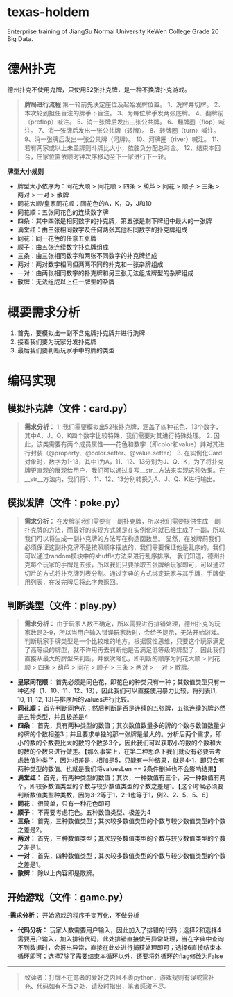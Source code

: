# texas-holdem
Enterprise training of JiangSu Normal University KeWen College Grade 20 Big Data.

# 德州扑克
德州扑克不使用鬼牌，只使用52张扑克牌，是一种不换牌扑克游戏。

> **牌局进行流程**
第一轮前先决定座位及起始发牌位置。
1、洗牌并切牌。
2、本次轮到担任盲注的牌手下盲注。
3、为每位牌手发两张底牌。
4、翻牌前（preflop）喊注。
5、消一张牌后发出三张公共牌。
6、翻牌圈（flop）喊注。
7、消一张牌后发出一张公共牌（转牌）。
8、转牌圈（turn）喊注。
9、消一张牌后发出一张公共牌（河牌）。
10、河牌圈（river）喊注。
11、若有两家或以上未盖牌则斗牌比大小，依胜负分配总彩金。
12、结束本回合，庄家位置依顺时钟次序移动至下一家进行下一轮。

 **牌型大小规则**

 - 牌型大小依序为：同花大顺 > 同花顺 > 四条 > 葫芦 > 同花 > 顺子 > 三条 > 两对 > 一对 > 散牌
 - 同花大顺/皇家同花顺：同花色的A，K，Q，J和10
 - 同花顺：五张同花色的连续数字牌
 - 四条：其中四张是相同数字的扑克牌，第五张是剩下牌组中最大的一张牌
 - 满堂红：由三张相同数字及任何两张其他相同数字的扑克牌组成
 - 同花：同一花色的任意五张牌
 - 顺子：由五张连续数字扑克牌组成
 - 三条：由三张相同数字和两张不同数字的扑克牌组成
 - 两对：两对数字相同但两两不同的扑克和一张杂牌组成
 - 一对：由两张相同数字的扑克牌和另三张无法组成牌型的杂牌组成
 - 散牌：无法组成以上任一牌型的杂牌
# 概要需求分析
 1. 首先，要模拟出一副不含鬼牌扑克牌并进行洗牌
 2. 接着我们要为玩家分发扑克牌
 3. 最后我们要判断玩家手中的牌的类型

# 编码实现
## 模拟扑克牌（文件：card.py）
> **需求分析：**
	1. 我们需要模拟出52张扑克牌，涵盖了四种花色、13个数字，其中A、J、Q、K四个数字比较特殊，我们需要对其进行特殊处理。
	2. 因此，该类需要有两个成员属性——花色和数字（即color和value）并对其进行封装（@property、@color.setter、@value.setter）
	3. 在实例化Card对象时，数字为1-13，其中1为A，11、12、13分别为J、Q、K，为了将扑克牌更直观的展现给用户，我们可以通过复写__str__方法来实现这种效果。在__str__方法内，我们将1、11、12、13分别转换为A、J、Q、K进行输出。

## 模拟发牌（文件：poke.py）
> **需求分析：**
> 在发牌前我们需要有一副扑克牌，所以我们需要提供生成一副扑克牌的方法，而最好的实现方式就是在实例化时就已经生成了一副，所以我们可以将生成一副扑克牌的方法写在构造函数里。
> 显然，在发牌前我们必须保证这副扑克牌不是按照顺序摆放的，我们需要保证他是乱序的，我们可以通过random模块中的shuffle方法来进行乱序排序。
> 我们知道，德州扑克每个玩家的手牌是五张，所以我们只要抽取五张牌给玩家即可，可以通过切片的方式将扑克牌列表分割。通过字典的方式绑定玩家与其手牌，手牌使用列表，在发完牌后将此字典返回。

## 判断类型（文件：play.py）
> **需求分析：**
> 由于玩家人数不确定，所以需要进行排错处理，德州扑克的玩家数是2-9，所以当用户输入错误玩家数时，会给予提示，无法开始游戏。
> 判断玩家手牌类型是一个比较难的地方。根据惯性思维，只要这个玩家满足了高等级的牌型，就不许用再去判断他是否满足低等级的牌型了，因此我们直接从最大的牌型来判断，并依次降低，即判断的顺序为同花大顺 > 同花顺 > 四条 > 葫芦 > 同花 > 顺子 > 三条 > 两对 > 一对 > 散牌。

- **皇家同花顺：** 首先必须是同色花，即花色的种类只有一种；其数值类型只有一种选择（1、10、11、12、13），因此我们可以直接使用暴力比较，将列表[1, 10, 11, 12, 13]与排序后的values进行比较。
- **同花顺：** 首先判断同色花；然后判断是否是连续的五张牌，五张连续的牌必然是五种类型，并且极差是4
- **四条：** 首先，具有两种类型的数值；其次数值数量多的牌的个数与数值数量少的牌的个数相差3；并且要求单独的那一张牌是最大的。分析后两个需求，即小的数的个数要比大的数的个数多3个，因此我们可以获取小的数的个数和大的数的个数来进行做差。【那么事实上，在第二种思路下我们就没有必要去考虑数值种类了，因为相差是，相加是5，只能有一种结果，就是4-1，即只会有两种类型的数值。也就是我们将valuesLen == 2条件删掉也不会影响结果】
- **满堂红：** 首先，有两种类型的数值；其次，一种数值有三个，另一种数值有两个，即较多数值类型的个数与较少数值类型的个数之差是1。【这个时候必须要判断数值类型种类数，因为3-2等于1，2-1也等于1，例2、2、5、5、6】
- **同花：** 很简单，只有一种花色即可
- **顺子：** 不需要考虑花色。五种数值类型、极差为4
- **三条：** 首先，三种数值类型；其次较多数值类型的个数与较少数值类型的个数之差是2。
- **两对：** 首先，三种数值类型；其次较多数值类型的个数与较少数值类型的个数之差是1。
- **一对：** 首先，四种数值类型；其次较多数值类型的个数与较少数值类型的个数之差是1。
- **散牌：** 除以上内容即是散牌。

## 开始游戏（文件：game.py）
-**需求分析：** 开始游戏的程序千变万化，不做分析
- **代码分析：** 玩家人数需要用户输入，因此加入了排错的代码；选择2和选择4需要用户输入，加入排错代码，此处排错直接使用异常处理，当在字典中查询不到数据时，会报出异常，直接在此处进行捕获处理即可；选择6直接结束本循环即可；选择7除了需要结束本循环以外，还要将外循环的flag修改为False

-----
> 致读者：打牌不在笔者的爱好之内且不善python，游戏规则有误或需补充、代码如有不当之处，请及时指出，笔者感激不尽。
